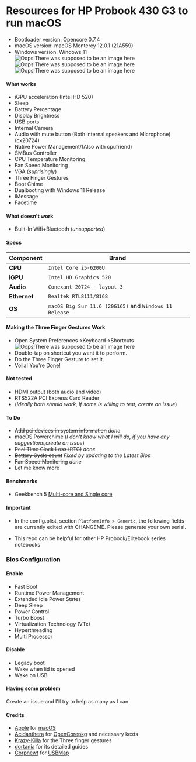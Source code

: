 Resources for HP Probook 430 G3 to run macOS
============================================

- Bootloader version: Opencore 0.7.4
- macOS version: macOS Monterey 12.0.1 (21A559)
- Windows version: Windows 11 
![Oops!There was supposed to be an image here](https://i.imgur.com/3YRpniU.png)
![Oops!There was supposed to be an image here](https://i.imgur.com/scUDfac.png)
![Oops!There was supposed to be an image here](https://i.imgur.com/EAKVfPD.png)

#### What works
- iGPU acceleration (Intel HD 520)
- Sleep
- Battery Percentage
- Display Brightness
- USB ports
- Internal Camera
- Audio with mute button (Both internal speakers and Microphone) (cx20724)
- Native Power Management/(Also with cpufriend)
- SMBus Controller
- CPU Temperature Monitoring
- Fan Speed Monitoring
- VGA (*suprisingly*)
- Three Finger Gestures
- Boot Chime
- Dualbooting with Windows 11 Release
- iMessage
- Facetime

#### What doesn't work
- Built-In Wifi+Bluetooth (*unsupported*)

#### Specs

| Component      | Brand                                                            |
|----------------|------------------------------------------------------------------|
| **CPU**        | `Intel Core i5-6200U ` |   
| **iGPU**       | `Intel HD Graphics 520 `                                         |
| **Audio**      | `Conexant 20724 - layout 3`                                      |
| **Ethernet**   | `Realtek RTL8111/8168`                                           |
| **OS**         | `macOS Big Sur 11.6 (20G165)` and `Windows 11 Release`|

#### Making the Three Finger Gestures Work

- Open System Preferences->Keyboard->Shortcuts
![Oops!There was supposed to be an image here](https://i.imgur.com/pv0wnyy.png)
- Double-tap on shortcut you want it to perform.
- Do the Three Finger Gesture to set it.
- Voila! You're Done!

#### Not tested
- HDMI output (both audio and video)
- RTS522A PCI Express Card Reader
- (*Ideally both should work, If some is willing to test, create an issue*)

#### To Do
- ~~Add pci devices in system information~~  *done*
- macOS Powerchime (*I don't know what I will do, if you have any suggestions,create an issue*)
- ~~Real Time Clock Loss (RTC)~~ *done*
- ~~Battery Cycle count~~ *Fixed by updating to the Latest Bios*
- ~~Fan Speed Monitoring~~ *done*
- Let me know more 

#### Benchmarks
- Geekbench 5 [Multi-core and Single core](https://browser.geekbench.com/v5/cpu/8013906)

#### Important
- In the config.plist, section `PlatformInfo > Generic`, the following fields are currently edited with CHANGEME. Please generate your own serial. 

- This repo can be helpful for other HP Probook/Elitebook series notebooks
 
### Bios Configuration


#### Enable

- Fast Boot
- Runtime Power Management
- Extended Idle Power States
- Deep Sleep
- Power Control
- Turbo Boost
- Virtualization Technology (VTx)
- Hyperthreading
- Multi Processor

 #### Disable
 
- Legacy boot
- Wake when lid is opened
- Wake on USB

#### Having some problem
Create an issue and I'll try to help as many as I can

#### Credits
- [Apple](https://apple.com) for [macOS](https://www.apple.com/macos/big-sur/)
- [Acidanthera](https://github.com/Acidanthera) for [OpenCorepkg](https://github.com/acidanthera/OpenCorePkg) and necessary kexts
- [Krazy-Killa](https://github.com/Krazy-Killa) for the Three finger gestures
- [dortania](https://github.com/dortania) for its detailed guides
- [Corpnewt](https://github.com/CorpNewt) for [USBMap](https://github.com/corpnewt/USBMap)
